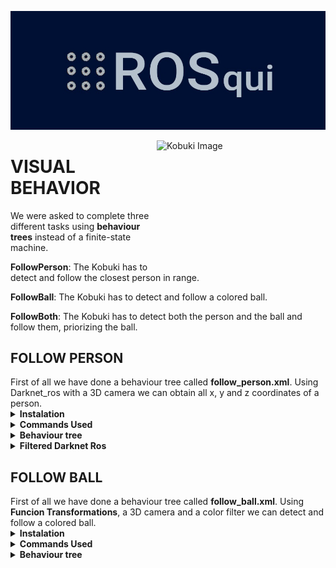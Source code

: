 <p align="center"><a href="https://www.youtube.com/channel/UC4Loc3tyy1vvGsMoBC5KCSw" target="_blank">
    <img src="https://github.com/Docencia-fmrico/visual-behavior-rosqui/blob/main/images/logo.jpg">
</a></p>

<img src="https://github.com/Docencia-fmrico/visual-behavior-rosqui/blob/main/images/kobuki.jpg" align="right"
     alt="Kobuki Image" width="270" height="200">
    

<h1>VISUAL BEHAVIOR</h1>
 
 <p> We were asked to complete three different tasks using <b>behaviour trees</b> instead of a finite-state machine. </p>
 
 <b>FollowPerson</b>: The Kobuki has to detect and follow the closest person in range.
 
 <b>FollowBall</b>: The Kobuki has to detect and follow a colored ball.
 
 <b>FollowBoth</b>: The Kobuki has to detect both the person and the ball and follow them, priorizing the ball.

<h2>FOLLOW PERSON</h2>
First of all we have done a behaviour tree called <b>follow_person.xml</b>. Using Darknet_ros with a 3D camera we can obtain all x, y and z coordinates of a person. 

<details><summary><b>Instalation</b></summary>
For this task we had to install the following packages:
    
    $ sudo apt-get install ros-noetic-behaviortree-cpp-v3
    $ sudo apt-get install ros-noetic-move-base-msgs
    $ sudo apt-get install ros-noetic-kobuki-*
    $ sudo apt-get install ros-noetic-cameras-*
    
If you want to try it by your own personal camera, you can download the following package:
   
    $ sudo apt-get install ros-noetic-usb-cam-*
   
By the way, if you get in trouble with any package you may need to download a github repository related to the package. 

</details>

<details><summary><b>Commands Used</b></summary>
    
- <b>See Darknet Ros using 3D camera</b>
    
    You should follow the followings steps:
    
        $ roslaunch openni2_launch openni2.launch
        $ roslaunch darknet_ros darknet_ros.launch image:=/camera/rgb/image_raw/
    
- <h4>See Darknet Ros using usb camera</h3>
    
    You should follow the followings steps:
    
        $ roscore
        $ rosrun usb_cam usb_cam_node
        $ rosrun cameras_cpp nodo_camera
        $ roslaunch darknet_ros darknet_ros.launch iamge:=/usb_cam/image_raw/
      
</details>

<details><summary><b>Behaviour tree</b></summary>
    
This is the tree we have decided to use:
 
<img src="https://github.com/Docencia-fmrico/visual-behavior-rosqui/blob/julia/images/bt_fp.gif" align="center"
alt="Follow person bt" width="600" height="600">

And this is how it looks like in <a href="https://github.com/BehaviorTree/Groot">Groot</a>:

<img src="https://github.com/Docencia-fmrico/visual-behavior-rosqui/blob/julia/images/follow_person_groot.png" align="center"
alt="Follow person bt groot" width="600" height="600">
        
    
</details>

<details><summary><b>Filtered Darknet Ros</b></summary>
We would like to point out that when using <a href="https://github.com/leggedrobotics/darknet_ros">Darknet_ros</a> only for people, we had to edit all .yaml files. We just left <b>person</b> in <b>detection clases names</b>
    
Here you can see a picture of it:
    
<img src="https://github.com/Docencia-fmrico/visual-behavior-rosqui/blob/main/images/darknet_filtered.jpg" align="center"
alt="Darknet Filtered" width="700" height="400">
    
    
</details>
 
<h2>FOLLOW BALL</h2>
First of all we have done a behaviour tree called <b>follow_ball.xml</b>. Using <b>Funcion Transformations</b>, a 3D camera and a color filter we can detect and follow a colored ball. 
    
<details><summary><b>Instalation</b></summary>
For this task we had to install the following packages:

    $ sudo apt-get install openni2-*
    $ sudo apt-get install ros-noetic-rgbd-launch 
    $ sudo apt-get install --fix-missing ros-noetic-rgbd-launch
 
</details>
    
<details><summary><b>Commands Used</b></summary>
        
- <b>Filter Ball using 3D camera</b>
    
    You should follow the followings steps:
    
        $ roslaunch openni2_launch openni2.launch
        $ rosrun cameras_cpp nodo_camera (filter image)
        $ rviz 
    
    In rviz add image and its topic is /hsv/image_filtered/
    And these are the values used for filtering the ball:
    
    <img src="https://github.com/Docencia-fmrico/visual-behavior-rosqui/blob/main/images/ball_filtered.jpg" align="center"
    alt="Ball filtered" width="600" height="600">
    
    
 - <b>Filter Ball using rviz</b>
    
    You should follow the followings steps:
    
        $ roslaunch robots sim.launch
        $ rosrun cameras_cpp nodo_camera (filter image)
        $ rosrun cameras_cpp nodo_rgbd_filtered (publish in the image filtered topic)
        $ roslaunch robots kobuki_xtion.launch (makes the transform)
        $ rviz (and choose 0 channel)
        $ roslaunch kobuki_keyop keyop.launch (for moving in the simulation and the image)
      
</details>
    
<details><summary><b>Behaviour tree</b></summary>

This is the tree we have decided to use:
 
<img src="https://github.com/Docencia-fmrico/visual-behavior-rosqui/blob/main/images/bt_fp.gif" align="center"
alt="Follow ball bt" width="600" height="600">

And this is how it looks like in <a href="https://github.com/BehaviorTree/Groot">Groot</a>:

<img src="https://github.com/Docencia-fmrico/visual-behavior-rosqui/blob/julia/images/follow_ball_groot.png" align="center"
alt="Follow ball bt groot" width="600" height="600">

